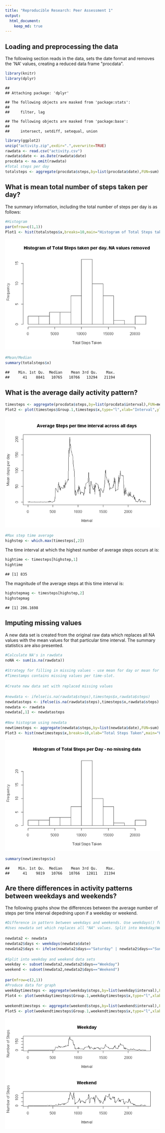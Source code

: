 ```yaml
---
title: "Reproducible Research: Peer Assessment 1"
output: 
  html_document:
    keep_md: true
---
```



## Loading and preprocessing the data
The following section reads in the data, sets the date format and removes the 'NA' values, creating a reduced data frame "procdata".

```r
library(knitr)
library(dplyr)
```

```
## 
## Attaching package: 'dplyr'
```

```
## The following objects are masked from 'package:stats':
## 
##     filter, lag
```

```
## The following objects are masked from 'package:base':
## 
##     intersect, setdiff, setequal, union
```

```r
library(ggplot2)
unzip("activity.zip",exdir=".",overwrite=TRUE)
rawdata <- read.csv("activity.csv")
rawdata$date <- as.Date(rawdata$date)
procdata <- na.omit(rawdata)
#Total steps per day
totalsteps <- aggregate(procdata$steps,by=list(procdata$date),FUN=sum)
```


## What is mean total number of steps taken per day?
The summary information, including the total number of steps per day is as follows:

```r
#Histogram
par(mfrow=c(1,1))
Plot1 <- hist(totalsteps$x,breaks=10,main="Histogram of Total Steps taken per day. NA values removed",xlab="Total Steps Taken")
```

![](PA1_template_files/figure-html/unnamed-chunk-2-1.png)<!-- -->

```r
#Mean/Median
summary(totalsteps$x)
```

```
##    Min. 1st Qu.  Median    Mean 3rd Qu.    Max. 
##      41    8841   10765   10766   13294   21194
```


## What is the average daily activity pattern?

```r
timesteps <- aggregate(procdata$steps,by=list(procdata$interval),FUN=mean)
Plot2 <- plot(timesteps$Group.1,timesteps$x,type="l",xlab="Interval",ylab="Mean steps per day",main="Average Steps per time interval across all days")
```

![](PA1_template_files/figure-html/unnamed-chunk-3-1.png)<!-- -->

```r
#Max step time average
highstep <- which.max(timesteps[,2])
```
The time interval at which the highest number of average steps occurs at is:

```r
hightime <- timesteps[highstep,1]
hightime
```

```
## [1] 835
```
The magnitude of the average steps at this time interval is:

```r
highstepmag <- timesteps[highstep,2]
highstepmag
```

```
## [1] 206.1698
```

## Imputing missing values
A new data set is created from the original raw data which replaces all NA values with the mean values for that particular time interval. The summary statistics are also presented.

```r
#Calculate NA's in rawdata
noNA <- sum(is.na(rawdata))

#Strategy for filling in missing values - use mean for day or mean for time-slot?
#Timestamps contains missing values per time-slot.

#Create new data set with replaced missing values

#newdata <- ifelse(is.na(rawdata$steps),timesteps$x,rawdata$steps)
newdatasteps <- ifelse(is.na(rawdata$steps),timesteps$x,rawdata$steps)
newdata <- rawdata
newdata[,1] <- newdatasteps

#New histogram using newdata
newtimesteps <- aggregate(newdata$steps,by=list(newdata$date),FUN=sum)
Plot3 <- hist(newtimesteps$x,breaks=10,xlab="Total Steps Taken",main="Histogram of Total Steps per Day - no missing data")
```

![](PA1_template_files/figure-html/unnamed-chunk-6-1.png)<!-- -->

```r
summary(newtimesteps$x)
```

```
##    Min. 1st Qu.  Median    Mean 3rd Qu.    Max. 
##      41    9819   10766   10766   12811   21194
```

## Are there differences in activity patterns between weekdays and weekends?
The following graphs show the differences between the average number of steps per time interval depedning upon if a weekday or weekend.

```r
#Difference in pattern between weekdays and weekends. Use weekdays() function
#Uses newdata set which replaces all "NA" values. Split into Weekday/Weekend

newdata2 <- newdata
newdata2$days <- weekdays(newdata$date)
newdata2$days <- ifelse(newdata2$days=="Saturday" | newdata2$days=="Sunday","Weekend","Weekday")

#Split into weekday and weekend data sets
weekday <- subset(newdata2,newdata2$days=="Weekday")
weekend <- subset(newdata2,newdata2$days=="Weekend")

par(mfrow=c(2,1))
#Produce data for graph
weekdaytimesteps <- aggregate(weekday$steps,by=list(weekday$interval),FUN=mean)
Plot4 <- plot(weekdaytimesteps$Group.1,weekdaytimesteps$x,type="l",xlab="Interval",ylab="Number of Steps",main="Weekday")

weekendtimesteps <- aggregate(weekend$steps,by=list(weekend$interval),FUN=mean)
Plot5 <- plot(weekendtimesteps$Group.1,weekendtimesteps$x,type="l",xlab="Interval",ylab="Number of Steps",main="Weekend")
```

![](PA1_template_files/figure-html/unnamed-chunk-7-1.png)<!-- -->
